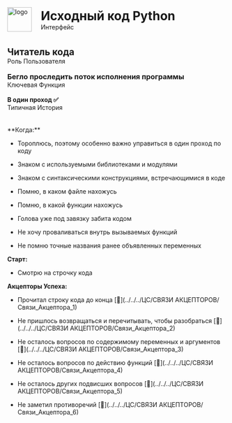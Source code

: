 
<div class="sticky-header">
    <div style="display: flex; align-items: flex-start; align-items: center;">
      <div style="margin-right: 5px;">
          <img src="../../../img/source_code_py.png" alt="logo" style="display: block; width: 4em; height: auto; margin-right: 1rem;" />
      </div>
      <div>
          <h1 style="margin: 0;">Исходный код Python</h1>
          <p style="margin: 0;">Интерфейс</p>
      </div>
    </div>
</div>


<br>
<div class="sticky-subheader">
    <br>
    <div>
        <h2 style="margin: 0;">Читатель кода</h2>
        <p style="margin: 0;">Роль Пользователя</p>
    </div>
    <br>
    <div>
        <h3 style="margin: 0;">Бегло проследить поток исполнения программы</h3>
        <p style="margin: 0;">Ключевая Функция</p>
    </div>
    <br>
    <div>
        <h4 style="margin: 0;">В один проход ✅</h4>
        <p style="margin: 0;">Типичная История</p>
    </div>
    <br>
</div>
<br>
**Когда:**

- Тороплюсь, поэтому особенно важно управиться в один проход по коду

- Знаком с используемыми библиотеками и модулями

- Знаком с синтаксическими конструкциями, встречающимися в коде

- Помню, в каком файле нахожусь

- Помню, в какой функции нахожусь

- Голова уже под завязку забита кодом

- Не хочу проваливаться внутрь вызываемых функций

- Не помню точные названия ранее объявленных переменных



**Старт:**

- Смотрю на строчку кода

**Акцепторы Успеха:**

- Прочитал строку кода до конца [🔗](../../../ЦС/СВЯЗИ АКЦЕПТОРОВ/Связи_Акцептора_1)

- Не пришлось возвращаться и перечитывать, чтобы разобраться [🔗](../../../ЦС/СВЯЗИ АКЦЕПТОРОВ/Связи_Акцептора_2)

- Не осталось вопросов по содержимому переменных и аргументов [🔗](../../../ЦС/СВЯЗИ АКЦЕПТОРОВ/Связи_Акцептора_3)

- Не осталось вопросов по действию функций [🔗](../../../ЦС/СВЯЗИ АКЦЕПТОРОВ/Связи_Акцептора_4)

- Не осталось других подвисших вопросов [🔗](../../../ЦС/СВЯЗИ АКЦЕПТОРОВ/Связи_Акцептора_5)

- Не заметил противоречий [🔗](../../../ЦС/СВЯЗИ АКЦЕПТОРОВ/Связи_Акцептора_6)

